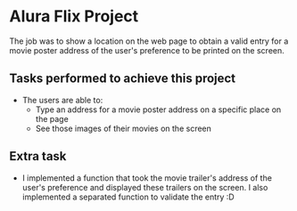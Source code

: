 # Alura Flix Project

The job was to show a location on the web page to obtain a valid entry for a movie poster address of the user's preference to be printed on the screen.

## Tasks performed to achieve this project

- The users are able to:
    - Type an address for a movie poster address on a specific place on the page
    - See those images of their movies on the screen

## Extra task

- I implemented a function that took the movie trailer's address of the user's preference and displayed these trailers on the screen. I also implemented a separated function to validate the entry :D